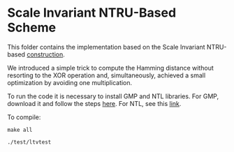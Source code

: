 # Scale Invariant NTRU-Based Scheme

This folder contains the implementation based on the Scale Invariant NTRU-based [construction](https://eprint.iacr.org/2013/075.pdf). 

We introduced a simple trick to compute the Hamming distance without resorting to the XOR operation and, simultaneously, achieved a small optimization by avoiding one multiplication.

To run the code it is necessary to install GMP and NTL libraries. For GMP, download it and follow the steps [here](https://gmplib.org/manual/Installing-GMP). For NTL, see this [link](https://libntl.org/doc/tour-unix.html).

To compile: 

```
make all
```

```
./test/ltvtest
```
